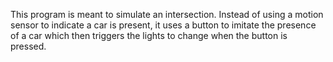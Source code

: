 This program is meant to simulate an intersection.  Instead of using a motion sensor to indicate a car is present, it uses a button to imitate the presence of a car which then triggers the lights to change when the button is pressed.
